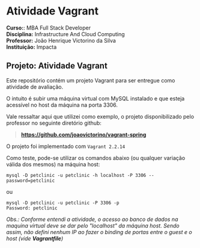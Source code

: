 # Atividade Vagrant  
  
**Curso:**: MBA Full Stack Developer  
**Disciplina:** Infrastructure And Cloud Computing  
**Professor:** João Henrique Victorino da Silva  
**Instituição:** Impacta  
  
## Projeto: Atividade Vagrant  
  
Este repositório contém um projeto Vagrant para ser entregue como atividade de avaliação.  
  
O intuito é subir uma máquina virtual com MySQL instalado e que esteja acessível no host da máquina na porta 3306.  
  
Vale ressaltar aqui que utilizei como exemplo, o projeto disponibilizado pelo professor no seguinte diretório github:  
> **https://github.com/joaovictorino/vagrant-spring**    
  
O projeto foi implementado com `Vagrant 2.2.14`  
  
Como teste, pode-se utilizar os comandos abaixo (ou qualquer variação válida dos mesmos) na máquina host:
```
mysql -D petclinic -u petclinic -h localhost -P 3306 --password=petclinic
```
ou
```
mysql -D petclinic -u petclinic -P 3306 -p
Password: petclinic
```
  
*Obs.: Conforme entendi a atividade, o acesso ao banco de dados na maquina virtual deve se dar pelo "localhost" da máquina host. Sendo assim, não defini nenhum IP ao fazer o binding de portas entre o guest e o host (vide **Vagrantfile**)*
